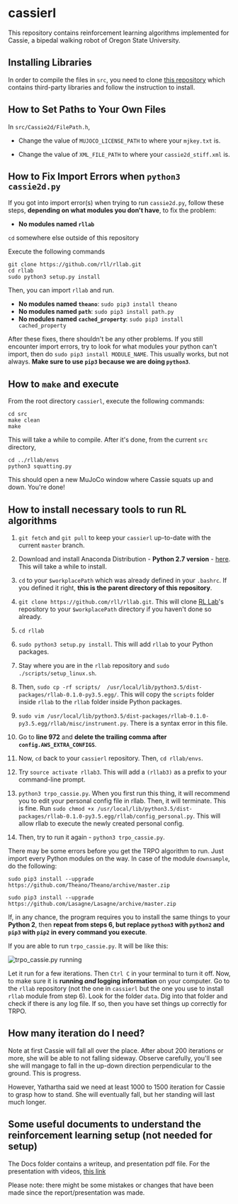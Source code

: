 # cassierl

This repository contains reinforcement learning algorithms implemented for Cassie, a bipedal walking robot of Oregon State University.

## Installing Libraries

In order to compile the files in `src`, you need to clone [this repository](https://github.com/CassieRL/ThirdParty) which contains third-party libraries and follow the instruction to install.

## How to Set Paths to Your Own Files

In `src/Cassie2d/FilePath.h`,

- Change the value of `MUJOCO_LICENSE_PATH` to where your `mjkey.txt` is.

- Change the value of `XML_FILE_PATH` to where your `cassie2d_stiff.xml` is.

## How to Fix Import Errors when `python3 cassie2d.py`

If you got into import error(s) when trying to run `cassie2d.py`, follow these steps, **depending on what modules you don't have**, to fix the problem:

- **No modules named `rllab`**

`cd` somewhere else outside of this repository

Execute the following commands

    git clone https://github.com/rll/rllab.git
    cd rllab
    sudo python3 setup.py install

Then, you can import `rllab` and run.

- **No modules named `theano`**: `sudo pip3 install theano`
- **No modules named `path`**: `sudo pip3 install path.py`
- **No modules named `cached_property`**: `sudo pip3 install cached_property`

After these fixes, there shouldn't be any other problems. If you still encounter import errors, try to look for what modules your python can't import, then do `sudo pip3 install MODULE_NAME`. This usually works, but not always. **Make sure to use `pip3` because we are doing `python3`**.

## How to `make` and execute

From the root directory `cassierl`, execute the following commands:

    cd src
    make clean
    make

This will take a while to compile. After it's done, from the current `src` directory,

    cd ../rllab/envs
    python3 squatting.py

This should open a new MuJoCo window where Cassie squats up and down. You're done!

## How to install necessary tools to run RL algorithms

1. `git fetch` and `git pull` to keep your `cassierl` up-to-date with the current `master` branch.

2. Download and install Anaconda Distribution - **Python 2.7 version** - [here](https://www.anaconda.com/download). This will take a while to install.

3. `cd` to your `$workplacePath` which was already defined in your `.bashrc`. If you defined it right, **this is the parent directory of this repository**.

4. `git clone https://github.com/rll/rllab.git`. This will clone [RL Lab](https://github.com/rll/rllab)'s repository to your `$workplacePath` directory if you haven't done so already.

5. `cd rllab`

6. `sudo python3 setup.py install`. This will add `rllab` to your Python packages.

7. Stay where you are in the `rllab` repository and `sudo ./scripts/setup_linux.sh`.

8. Then, `sudo cp -rf scripts/  /usr/local/lib/python3.5/dist-packages/rllab-0.1.0-py3.5.egg/`. This will copy the `scripts` folder inside `rllab` to the `rllab` folder inside Python packages.

9. `sudo vim /usr/local/lib/python3.5/dist-packages/rllab-0.1.0-py3.5.egg/rllab/misc/instrument.py`. There is a syntax error in this file.

10. Go to **line 972** and **delete the trailing comma after `config.AWS_EXTRA_CONFIGS`**.

11. Now, `cd` back to your `cassierl` repository. Then, `cd rllab/envs`.

12. Try `source activate rllab3`. This will add a `(rllab3)` as a prefix to your command-line prompt.

13. `python3 trpo_cassie.py`. When you first run this thing, it will recommend you to edit your personal config file in rllab. Then, it will terminate. This is fine. Run `sudo chmod +x /usr/local/lib/python3.5/dist-packages/rllab-0.1.0-py3.5.egg/rllab/config_personal.py`. This will allow rllab to execute the newly created personal config.

14. Then, try to run it again - `python3 trpo_cassie.py`.

There may be some errors before you get the TRPO algorithm to run. Just import every Python modules on the way. In case of the module `downsample`, do the following:

    sudo pip3 install --upgrade https://github.com/Theano/Theano/archive/master.zip

    sudo pip3 install --upgrade https://github.com/Lasagne/Lasagne/archive/master.zip

If, in any chance, the program requires you to install the same things to your **Python 2**, then **repeat from steps 6, but replace `python3` with `python2` and `pip3` with `pip2` in every command you execute**.

If you are able to run `trpo_cassie.py`. It will be like this:

![trpo_cassie.py running](https://i.imgur.com/Rm82QD0.png)

Let it run for a few iterations. Then `Ctrl C` in your terminal to turn it off. Now, to make sure it is **running _and_ logging information** on your computer. Go to the `rllab` repository (not the one in `cassierl` but the one you use to install `rllab` module from step 6). Look for the folder `data`. Dig into that folder and check if there is any log file. If so, then you have set things up correctly for TRPO.

## How many iteration do I need?

Note at first Cassie will fall all over the place. After about 200 iterations or more, she will be able to not falling sideway. Observe carefully, you'll see she will mangage to fall in the up-down direction perpendicular to the ground. This is progress.

However, Yathartha said we need at least 1000 to 1500 iteration for Cassie to grasp how to stand. She will eventually fall, but her standing will last much longer.

## Some useful documents to understand the reinforcement learning setup (not needed for setup)

The Docs folder contains a writeup, and presentation pdf file. For the presentation with videos, [this link](https://docs.google.com/presentation/d/1wqTQ8Lswg40DpZgtPWiQ-hja9CdKYFQIVGe_ChCKp2A/edit#slide=id.p3)

Please note: there might be some mistakes or changes that have been made since the report/presentation was made.
